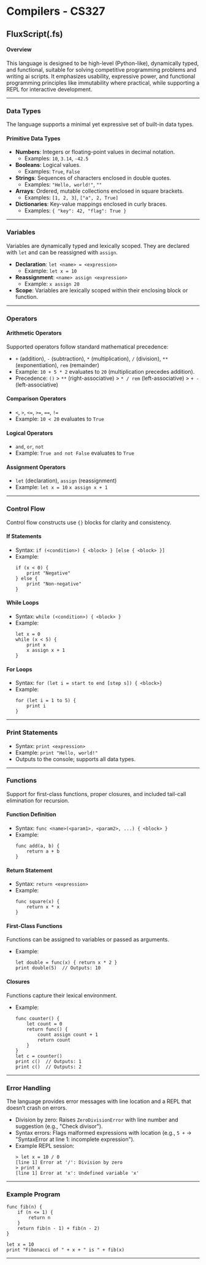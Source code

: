 # Compilers - CS327

## FluxScript(.fs)

#### Overview
This language is designed to be high-level (Python-like), dynamically typed, and functional, suitable for solving competitive programming problems and writing ai scripts. It emphasizes usability, expressive power, and functional programming principles like immutability where practical, while supporting a REPL for interactive development.

---

### Data Types
The language supports a minimal yet expressive set of built-in data types.

#### Primitive Data Types
- **Numbers**: Integers or floating-point values in decimal notation.
  - Examples: `10`, `3.14`, `-42.5`
- **Booleans**: Logical values.
  - Examples: `True`, `False`
- **Strings**: Sequences of characters enclosed in double quotes.
  - Examples: `"Hello, world!"`, `""`
- **Arrays**: Ordered, mutable collections enclosed in square brackets.
  - Examples: `[1, 2, 3]`, `["a", 2, True]`
- **Dictionaries**: Key-value mappings enclosed in curly braces.
  - Examples: `{ "key": 42, "flag": True }`
---

### Variables
Variables are dynamically typed and lexically scoped. They are declared with `let` and can be reassigned with `assign`.

- **Declaration**: `let <name> = <expression>`
  - Example: `let x = 10`
- **Reassignment**: `<name> assign <expression>`
  - Example: `x assign 20`
- **Scope**: Variables are lexically scoped within their enclosing block or function.

---

### Operators

#### Arithmetic Operators
Supported operators follow standard mathematical precedence:
- `+` (addition), `-` (subtraction), `*` (multiplication), `/` (division), `**` (exponentiation), `rem` (remainder)
- Example: `10 + 5 * 2` evaluates to `20` (multiplication precedes addition).
- Precedence: `()` > `**` (right-associative) > `* / rem` (left-associative) > `+ -` (left-associative)

#### Comparison Operators
- `<`, `>`, `<=`, `>=`, `==`, `!=`
- Example: `10 < 20` evaluates to `True`

#### Logical Operators
- `and`, `or`, `not`
- Example: `True and not False` evaluates to `True`

#### Assignment Operators
- `let` (declaration), `assign` (reassignment)
- Example: `let x = 10`
 `x assign x + 1`

---

### Control Flow
Control flow constructs use `{}` blocks for clarity and consistency.

#### If Statements
- Syntax: `if (<condition>) { <block> } [else { <block> }]`
- Example:
  ```
  if (x < 0) {
      print "Negative"
  } else {
      print "Non-negative"
  }
  ```

#### While Loops
- Syntax: `while (<condition>) { <block> }`
- Example:
  ```
  let x = 0
  while (x < 5) {
      print x
      x assign x + 1
  }
  ```

#### For Loops
- Syntax: `for (let i = start to end [step s]) {
    <block>}`
- Example:
  ```
  for (let i = 1 to 5) {
      print i
  }
  ```
---

### Print Statements
- Syntax: `print <expression>`
- Example: `print "Hello, world!"`
- Outputs to the console; supports all data types.

---

### Functions
Support for first-class functions, proper closures, and included tail-call elimination for recursion.

#### Function Definition
- Syntax: `func <name>(<param1>, <param2>, ...) { <block> }`
- Example:
  ```
  func add(a, b) {
      return a + b
  }
  ```

#### Return Statement
- Syntax: `return <expression>`
- Example:
  ```
  func square(x) {
      return x * x
  }
  ```

#### First-Class Functions
Functions can be assigned to variables or passed as arguments.
- Example:
  ```
  let double = func(x) { return x * 2 }
  print double(5)  // Outputs: 10
  ```

#### Closures
Functions capture their lexical environment.
- Example:
  ```
  func counter() {
      let count = 0
      return func() {
          count assign count + 1
          return count
      }
  }
  let c = counter()
  print c()  // Outputs: 1
  print c()  // Outputs: 2
  ```

---


### Error Handling
The language provides error messages with line location and a REPL that doesn’t crash on errors.
- Division by zero: Raises `ZeroDivisionError` with line number and suggestion (e.g., "Check divisor").
- Syntax errors: Flags malformed expressions with location (e.g., `5 +` → "SyntaxError at line 1: incomplete expression").
- Example REPL session:
  ```
  > let x = 10 / 0
  [line 1] Error at '/': Division by zero
  > print x
  [line 1] Error at 'x': Undefined variable 'x'
  ```

---


### Example Program
```
func fib(n) {
    if (n <= 1) {
        return n
    }
    return fib(n - 1) + fib(n - 2)
}

let x = 10
print "Fibonacci of " + x + " is " + fib(x)
```

---
